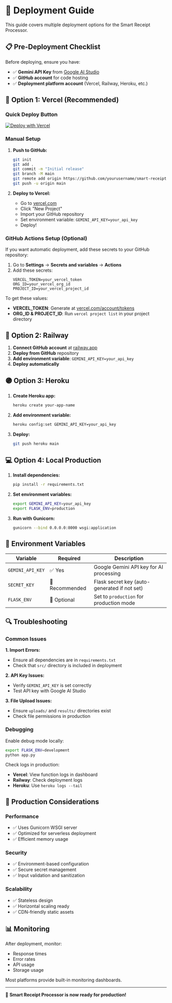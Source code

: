 # 🚀 Deployment Guide

This guide covers multiple deployment options for the Smart Receipt Processor.

## 📋 Pre-Deployment Checklist

Before deploying, ensure you have:

- ✅ **Gemini API Key** from [Google AI Studio](https://ai.google.dev/)
- ✅ **GitHub account** for code hosting
- ✅ **Deployment platform account** (Vercel, Railway, Heroku, etc.)

## 🌟 Option 1: Vercel (Recommended)

### Quick Deploy Button
[![Deploy with Vercel](https://vercel.com/button)](https://vercel.com/new/clone?repository-url=https://github.com/yourusername/smart-receipt-processor)

### Manual Setup

1. **Push to GitHub:**
   ```bash
   git init
   git add .
   git commit -m "Initial release"
   git branch -M main
   git remote add origin https://github.com/yourusername/smart-receipt-processor.git
   git push -u origin main
   ```

2. **Deploy to Vercel:**
   - Go to [vercel.com](https://vercel.com)
   - Click "New Project"
   - Import your GitHub repository
   - Set environment variable: `GEMINI_API_KEY=your_api_key`
   - Deploy!

### GitHub Actions Setup (Optional)

If you want automatic deployment, add these secrets to your GitHub repository:

1. Go to **Settings** → **Secrets and variables** → **Actions**
2. Add these secrets:
   ```
   VERCEL_TOKEN=your_vercel_token
   ORG_ID=your_vercel_org_id  
   PROJECT_ID=your_vercel_project_id
   ```

To get these values:
- **VERCEL_TOKEN**: Generate at [vercel.com/account/tokens](https://vercel.com/account/tokens)
- **ORG_ID & PROJECT_ID**: Run `vercel project list` in your project directory

## 🚂 Option 2: Railway

1. **Connect GitHub account** at [railway.app](https://railway.app)
2. **Deploy from GitHub** repository
3. **Add environment variable**: `GEMINI_API_KEY=your_api_key`
4. **Deploy automatically**

## 🟣 Option 3: Heroku

1. **Create Heroku app:**
   ```bash
   heroku create your-app-name
   ```

2. **Add environment variable:**
   ```bash
   heroku config:set GEMINI_API_KEY=your_api_key
   ```

3. **Deploy:**
   ```bash
   git push heroku main
   ```

## 💻 Option 4: Local Production

1. **Install dependencies:**
   ```bash
   pip install -r requirements.txt
   ```

2. **Set environment variables:**
   ```bash
   export GEMINI_API_KEY=your_api_key
   export FLASK_ENV=production
   ```

3. **Run with Gunicorn:**
   ```bash
   gunicorn --bind 0.0.0.0:8000 wsgi:application
   ```

## 🔧 Environment Variables

| Variable | Required | Description |
|----------|----------|-------------|
| `GEMINI_API_KEY` | ✅ Yes | Google Gemini API key for AI processing |
| `SECRET_KEY` | 🔶 Recommended | Flask secret key (auto-generated if not set) |
| `FLASK_ENV` | 🔶 Optional | Set to `production` for production mode |

## 🔍 Troubleshooting

### Common Issues

**1. Import Errors:**
- Ensure all dependencies are in `requirements.txt`
- Check that `src/` directory is included in deployment

**2. API Key Issues:**
- Verify `GEMINI_API_KEY` is set correctly
- Test API key with Google AI Studio

**3. File Upload Issues:**
- Ensure `uploads/` and `results/` directories exist
- Check file permissions in production

### Debugging

Enable debug mode locally:
```bash
export FLASK_ENV=development
python app.py
```

Check logs in production:
- **Vercel**: View function logs in dashboard
- **Railway**: Check deployment logs
- **Heroku**: Use `heroku logs --tail`

## 🎯 Production Considerations

### Performance
- ✅ Uses Gunicorn WSGI server
- ✅ Optimized for serverless deployment
- ✅ Efficient memory usage

### Security
- ✅ Environment-based configuration
- ✅ Secure secret management
- ✅ Input validation and sanitization

### Scalability
- ✅ Stateless design
- ✅ Horizontal scaling ready
- ✅ CDN-friendly static assets

## 📊 Monitoring

After deployment, monitor:
- Response times
- Error rates  
- API usage
- Storage usage

Most platforms provide built-in monitoring dashboards.

---

🎉 **Smart Receipt Processor is now ready for production!**
